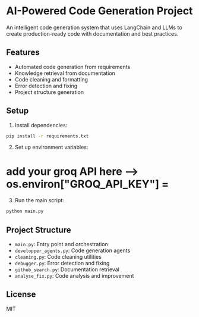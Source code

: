 # AI-Powered Code Generation Project

An intelligent code generation system that uses LangChain and LLMs to create production-ready code with documentation and best practices.

## Features

- Automated code generation from requirements
- Knowledge retrieval from documentation
- Code cleaning and formatting
- Error detection and fixing
- Project structure generation

## Setup

1. Install dependencies:
```bash
pip install -r requirements.txt
```

2. Set up environment variables:
# add your groq API here --> os.environ["GROQ_API_KEY"] = 


3. Run the main script:
```bash
python main.py
```

## Project Structure

- `main.py`: Entry point and orchestration
- `developper_agents.py`: Code generation agents
- `cleaning.py`: Code cleaning utilities
- `debugger.py`: Error detection and fixing
- `github_search.py`: Documentation retrieval
- `analyse_fix.py`: Code analysis and improvement

## License

MIT
